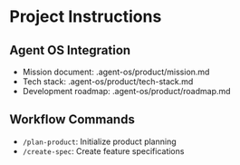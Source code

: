 # Project Instructions

## Agent OS Integration
- Mission document: .agent-os/product/mission.md
- Tech stack: .agent-os/product/tech-stack.md
- Development roadmap: .agent-os/product/roadmap.md

## Workflow Commands
- `/plan-product`: Initialize product planning
- `/create-spec`: Create feature specifications

